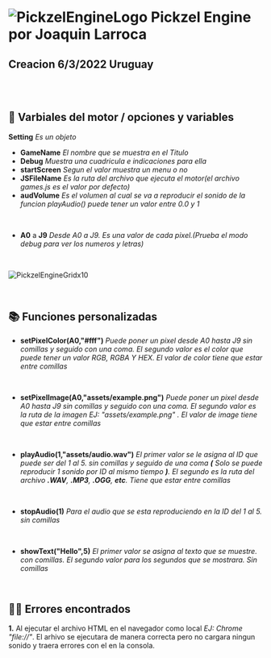 # ![PickzelEngineLogo](https://i.imgur.com/cDEs2UC.png) Pickzel Engine por Joaquin Larroca
## Creacion 6/3/2022 Uruguay

</br>

</br>

## 📂  **Varbiales del motor** / opciones y variables
 **Setting** _Es un objeto_
  - **GameName** _El nombre que se muestra en el Titulo_
  - **Debug** _Muestra una cuadricula e indicaciones para ella_
  - **startScreen** _Segun el valor muestra un menu o no_
  - **JSFileName** _Es la ruta del archivo que ejecuta el motor(el archivo games.js es el valor por defecto)_
  - **audVolume** _Es el volumen al cual se va a reproducir el sonido de la funcion playAudio() puede tener un valor entre 0.0 y 1_

<br>

- **A0** a **J9** _Desde A0 a J9. Es una valor de cada pixel.(Prueba el modo debug para ver los numeros y letras)_

</br>

![PickzelEngineGridx10](https://i.imgur.com/mTSg0U3.png)

</br>

## 	📚 **Funciones personalizadas**

- **setPixelColor(A0,"#fff")**  _Puede poner un pixel desde A0 hasta J9 sin comillas y seguido con una coma. El segundo valor es el color que puede tener un valor RGB, RGBA Y HEX. El valor de color tiene que estar entre comillas_

<br>

- **setPixelImage(A0,"assets/example.png")**  _Puede poner un pixel desde A0 hasta J9 sin comillas y seguido con una coma. El segundo valor es la ruta de la imagen EJ: "assets/example.png" . El valor de image tiene que estar entre comillas_

<br>

- **playAudio(1,"assets/audio.wav")**  _El primer valor se le asigna al ID que puede ser del 1 al 5. sin comillas y seguido de una coma **(** Solo se puede reproducir 1 sonido por ID al mismo tiempo **)**.  El segundo es la ruta del archivo **.WAV**, **.MP3**, **.OGG**, **etc**. Tiene que estar entre comillas_

<br>

- **stopAudio(1)**  _Para el audio que se esta reproduciendo en la ID del 1 al 5. sin comillas_

<br>

- **showText("Hello",5)** _El primer valor se asigna al texto que se muestre. con comillas. El segundo valor para los segundos que se mostrara. Sin comillas_

<br>


## 	🏴‍☠️ **Errores encontrados**

  **1.** Al ejecutar el archivo HTML en el navegador como local _EJ: Chrome "file://"_. El arhivo se ejecutara de manera correcta pero no cargara ningun sonido y traera errores con el en la consola.

